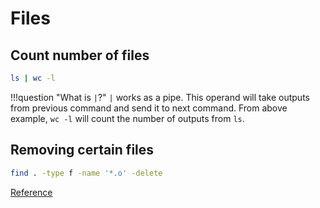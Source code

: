 # Files

## Count number of files
``` bash
ls | wc -l
```
!!!question "What is `|`?"
    `|` works as a pipe. This operand will take outputs from previous command and send it to next command. From above example, `wc -l` will count the number of outputs from `ls`.

## Removing certain files
```bash
find . -type f -name '*.o' -delete
```
[Reference](https://unix.stackexchange.com/questions/116389/recursively-delete-all-files-with-a-given-extension)